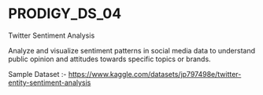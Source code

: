 # PRODIGY_DS_04
Twitter Sentiment Analysis

Analyze and visualize sentiment patterns in social media data to understand public opinion and attitudes towards specific topics or brands.

Sample Dataset :- https://www.kaggle.com/datasets/jp797498e/twitter-entity-sentiment-analysis
